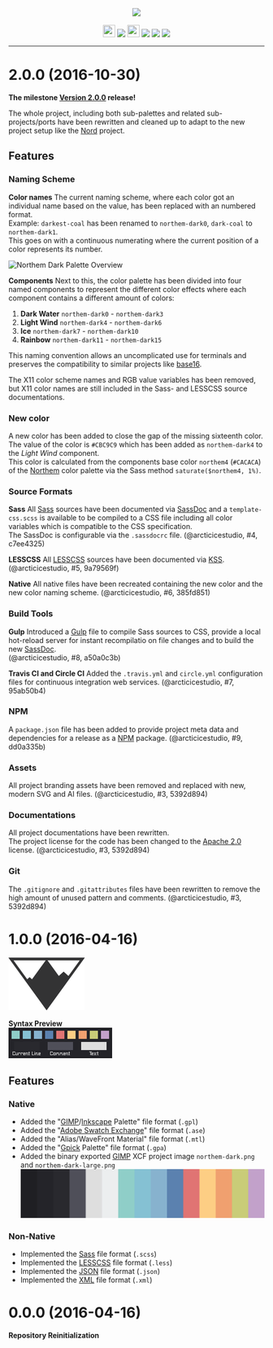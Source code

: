 <p align="center"><img src="https://cdn.rawgit.com/arcticicestudio/northem-dark/develop/src/assets/northem-dark-logo-banner.svg"/></p>

<p align="center"><img src="https://assets-cdn.github.com/favicon.ico" width=24 height=24/> <a href="https://github.com/arcticicestudio/northem-dark/releases/latest"><img src="https://img.shields.io/github/release/arcticicestudio/northem-dark.svg"/></a> <img src="https://www.npmjs.com/static/images/touch-icons/favicon-32x32.png" width=24 height=24/> <a href="https://www.npmjs.com/package/northem-dark"><img src="https://img.shields.io/npm/v/northem-dark.svg"/></a> <a href="https://www.npmjs.com/package/northem-dark"><img src="https://img.shields.io/npm/dt/northem-dark.svg"/></a> <a href="https://www.npmjs.com/package/northem-dark"><img src="https://img.shields.io/npm/dm/northem-dark.svg"/></a></p>

---

# 2.0.0 (2016-10-30)
**The milestone [Version 2.0.0](https://github.com/arcticicestudio/northem-dark/milestone/2) release!**

The whole project, including both sub-palettes and related sub-projects/ports have been rewritten and cleaned up to adapt to the new project setup like the [Nord](https://github.com/arcticicestudio/nord) project.

## Features
### Naming Scheme
**Color names**
The current naming scheme, where each color got an individual name based on the value, has been replaced with an numbered format.  
Example: `darkest-coal` has been renamed to `northem-dark0`, `dark-coal` to `northem-dark1`.  
This goes on with a continuous numerating where the current position of a color represents its number.

![Northem Dark Palette Overview](https://cdn.rawgit.com/arcticicestudio/northem-dark/develop/src/assets/northem-dark-overview.svg)

**Components**
Next to this, the color palette has been divided into four named components to represent the different color effects where each component contains a different amount of colors:  
  1. **Dark Water** `northem-dark0` - `northem-dark3`  
  2. **Light Wind** `northem-dark4` - `northem-dark6`  
  3. **Ice** `northem-dark7` - `northem-dark10`  
  4. **Rainbow** `northem-dark11` - `northem-dark15`

This naming convention allows an uncomplicated use for terminals and preserves the compatibility to similar projects like [base16](chriskempson.com/projects/base16).

The X11 color scheme names and RGB value variables has been removed, but X11 color names are still included in the Sass- and LESSCSS source documentations.

### New color
A new color has been added to close the gap of the missing sixteenth color.  
The value of the color is `#CBC9C9` which has been added as `northem-dark4` to the *Light Wind* component.  
This color is calculated from the components base color `northem4` (`#CACACA`) of the [Northem](https://github.com/arcticicestudio/northem) color palette via the Sass method `saturate($northem4, 1%)`.

### Source Formats
**Sass**
All [Sass](http://sass-lang.com) sources have been documented via [SassDoc](http://sassdoc.com) and a `template-css.scss` is available to be compiled to a CSS file including all color variables which is compatible to the CSS specification.  
The SassDoc is configurable via the `.sassdocrc` file.
(@arcticicestudio, #4, c7ee4325)

**LESSCSS**
All [LESSCSS](http://lesscss.org) sources have been documented via [KSS](http://warpspire.com/kss).
(@arcticicestudio, #5, 9a79569f)

**Native**
All native files have been recreated containing the new color and the new color naming scheme.
(@arcticicestudio, #6, 385fd851)
  
### Build Tools
**Gulp**
Introduced a [Gulp](gulpjs.com) file to compile Sass sources to CSS, provide a local hot-reload server for instant recompilatio on file changes and to build the new [SassDoc](http://sassdoc.com).  
(@arcticicestudio, #8, a50a0c3b)

**Travis CI and Circle CI**
Added the `.travis.yml` and `circle.yml` configuration files for continuous integration web services.
(@arcticicestudio, #7, 95ab50b4)

### NPM
A `package.json` file has been added to provide project meta data and dependencies for a release as a [NPM](http://npmjs.com) package.
(@arcticicestudio, #9, dd0a335b)

### Assets
All project branding assets have been removed and replaced with new, modern SVG and AI files.
(@arcticicestudio, #3, 5392d894)

### Documentations
All project documentations have been rewritten.  
The project license for the code has been changed to the [Apache 2.0](http://www.apache.org/licenses/LICENSE-2.0) license.
(@arcticicestudio, #3, 5392d894)

### Git
The `.gitignore` and `.gitattributes` files have been rewritten to remove the high amount of unused pattern and comments.
(@arcticicestudio, #3, 5392d894)

# 1.0.0 (2016-04-16)
![Northem Logo](src/main/assets/media/northem-logo.png)

**Syntax Preview**  
![Northem Dark Syntax Preview](src/main/assets/media/northem-dark-syntax-preview.png)

## Features
### Native
  - Added the "[GIMP](https://www.gimp.org)/[Inkscape](https://inkscape.org) Palette" file format (`.gpl`)
  - Added the "[Adobe Swatch Exchange](https://helpx.adobe.com/illustrator/using/using-creating-swatches.html)" file format (`.ase`)
  - Added the "Alias/WaveFront Material" file format (`.mtl`)
  - Added the "[Gpick](http://www.gpick.org) Palette" file format (`.gpa`)
  - Added the binary exported [GIMP](https://www.gimp.org) XCF project image `northem-dark.png` and `northem-dark-large.png`
  ![Northem Large](src/main/native/northem-dark-large.png)

### Non-Native
  - Implemented the [Sass](http://sass-lang.com) file format (`.scss`)
  - Implemented the [LESSCSS](http://lesscss.org) file format (`.less`)
  - Implemented the [JSON](http://json.org/) file format (`.json`)
  - Implemented the [XML](https://www.w3.org/XML) file format (`.xml`)

# 0.0.0 (2016-04-16)
**Repository Reinitialization**
